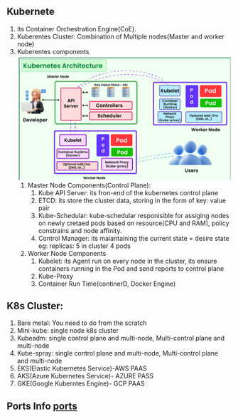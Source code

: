 ## Kubernete
1. its Container Orchestration Engine(CoE).
2. Kuberentes Cluster: Combination of Multiple nodes(Master and worker node)
3. Kuberentes components ![k8s archirecture](./Architecture.png)
   1. Master Node Components(Control Plane):
       1. Kube API Server: its fron-end of the kubernetes control plane
       2. ETCD: its store the cluster data, storing in the form of key: value pair
       3. Kube-Schedular: kube-schedular responisible for assiging nodes on newly cretaed pods based on resource(CPU and RAM), policy constrains and node affinity.
       4. Control Manager: its maiantaining the current state = desire state 
           eg: replicas: 5 in cluster 4 pods 
   2. Worker Node Components
       1. Kubelet: its Agent run on every node in the cluster, its ensure containers running in the Pod and send reports to control plane
       2. Kube-Proxy
       3. Container Run Time(continerD, Docker Engine) 

## K8s Cluster:
  1. Bare metal: You need to do from the scratch
  2. Mini-kube: single node k8s cluster
  3. Kubeadm: single control plane and multi-node, Multi-control plane and multi-node
  4. Kube-spray: single control plane and multi-node, Multi-control plane and multi-node
  5. EKS(Elastic Kubernetes Service)-AWS PAAS
  6. AKS(Azure Kubernetes Service)- AZURE PASS
  7. GKE(Google Kuberntes Engine)- GCP PAAS

## Ports Info [ports](https://kubernetes.io/docs/reference/networking/ports-and-protocols/)
